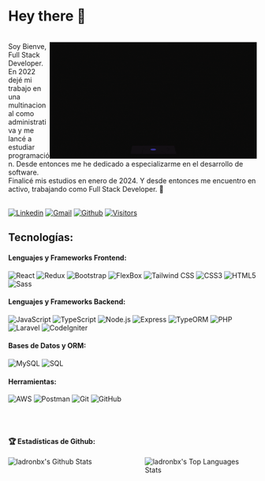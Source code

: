 # Hey there 👋

</br>
<img src="gift-github.gif" alt="side Image" align="right" width="420" height="auto" />
Soy Bienve, Full Stack Developer.
En 2022 dejé mi trabajo en una multinacional como administrativa y me lancé a estudiar programación. Desde entonces me he dedicado a especializarme en el desarrollo de software. 
</br>Finalicé mis estudios en enero de 2024.
Y desde entonces me encuentro en activo, trabajando como Full Stack Developer. 🌱 
</br>
</br>

[![Linkedin](https://img.shields.io/badge/-LinkedIn-blue?style=flat&logo=Linkedin&logoColor=white)](https://www.linkedin.com/in/ladronbx)
[![Gmail](https://img.shields.io/badge/-Gmail-c14438?style=flat&logo=Gmail&logoColor=white)](mailto:ladronbravovlc@gmail.com)
[![Github](https://img.shields.io/badge/-ladronbx-black?style=flat&labelColor=black&logo=github&logoColor=white)](https://gitstats.me/ladronbx)
[![Visitors](https://visitor-badge.laobi.icu/badge?page_id=ladronbx.ladronbx)](https://github.com/ladronbx)


## Tecnologías:
#### Lenguajes y Frameworks Frontend:
![React](https://img.shields.io/badge/React-61DAFB?style=for-the-badge&logo=react&logoColor=white&labelColor=101010)
![Redux](https://img.shields.io/badge/Redux-764ABC?style=for-the-badge&logo=redux&logoColor=white&labelColor=101010)
![Bootstrap](https://img.shields.io/badge/Bootstrap-7952B3?style=for-the-badge&logo=bootstrap&logoColor=white&labelColor=101010)
![FlexBox](https://img.shields.io/badge/FlexBox-DE4B25?style=for-the-badge&logo=flexbox&logoColor=white&labelColor=101010)
![Tailwind CSS](https://img.shields.io/badge/Tailwind_CSS-38B2AC?style=for-the-badge&logo=tailwind-css&logoColor=white&labelColor=101010)
![CSS3](https://img.shields.io/badge/CSS3-1572B6?style=for-the-badge&logo=css3&logoColor=white&labelColor=101010)
![HTML5](https://img.shields.io/badge/HTML5-E34F26?style=for-the-badge&logo=html5&logoColor=white&labelColor=101010)
![Sass](https://img.shields.io/badge/Sass-CC6699?style=for-the-badge&logo=sass&logoColor=white&labelColor=101010)
</br>

#### Lenguajes y Frameworks Backend:
![JavaScript](https://img.shields.io/badge/JavaScript-F7DF1E?style=for-the-badge&logo=javascript&logoColor=white&labelColor=101010)
![TypeScript](https://img.shields.io/badge/TypeScript-3178C6?style=for-the-badge&logo=typescript&logoColor=white&labelColor=101010)
![Node.js](https://img.shields.io/badge/Node.js-339933?style=for-the-badge&logo=node.js&logoColor=white&labelColor=101010)
![Express](https://img.shields.io/badge/Express-000000?style=for-the-badge&logo=express&logoColor=white&labelColor=101010)
![TypeORM](https://img.shields.io/badge/TypeORM-376e9d?style=for-the-badge&labelColor=101010)
![PHP](https://img.shields.io/badge/PHP-777BB4?style=for-the-badge&logo=php&logoColor=white&labelColor=101010)
![Laravel](https://img.shields.io/badge/Laravel-FF2D20?style=for-the-badge&logo=laravel&logoColor=white&labelColor=101010)
![CodeIgniter](https://img.shields.io/badge/CodeIgniter-EF4223?style=for-the-badge&logo=codeigniter&logoColor=white&labelColor=101010)
</br>

#### Bases de Datos y ORM:
![MySQL](https://img.shields.io/badge/MySQL-4479A1?style=for-the-badge&logo=mysql&logoColor=white&labelColor=101010)
![SQL](https://img.shields.io/badge/SQL-4479A1?style=for-the-badge&logo=database&logoColor=white&labelColor=101010)
</br>

#### Herramientas:
![AWS](https://img.shields.io/badge/AWS-232F3E?style=for-the-badge&logo=amazon-aws&logoColor=white&labelColor=101010)
![Postman](https://img.shields.io/badge/Postman-FF6C37?style=for-the-badge&logo=postman&logoColor=white&labelColor=101010)
![Git](https://img.shields.io/badge/Git-F05032?style=for-the-badge&logo=git&logoColor=white&labelColor=101010)
![GitHub](https://img.shields.io/badge/GitHub-181717?style=for-the-badge&logo=github&logoColor=white&labelColor=101010)

</br>

</br>


#### 🏆 Estadísticas de Github:
<p>
  <img alt="ladronbx's Github Stats" src="https://github-readme-stats.vercel.app/api?username=ladronbx&show_icons=true&hide_border=true&theme=nord" width="47%"/>
<img align="right" alt="ladronbx's Top Languages Stats" src="https://github-readme-stats.vercel.app/api/top-langs/?username=ladronbx&hide_border=true&layout=compact&theme=nord" width="45%"/>
</p>
